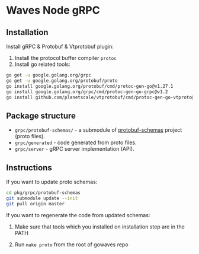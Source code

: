 # Waves Node gRPC

## Installation

Install gRPC & Protobuf & Vtprotobuf plugin:

1. Install the protocol buffer compiler `protoc`
2. Install go related tools:
```bash
go get -u google.golang.org/grpc
go get -u google.golang.org/protobuf/proto
go install google.golang.org/protobuf/cmd/protoc-gen-go@v1.27.1
go install google.golang.org/grpc/cmd/protoc-gen-go-grpc@v1.2
go install github.com/planetscale/vtprotobuf/cmd/protoc-gen-go-vtproto@v0.4.0
```

## Package structure

* `grpc/protobuf-schemas/` - a submodule of [protobuf-schemas](https://github.com/wavesplatform/protobuf-schemas)
  project (proto files).
* `grpc/generated` - code generated from proto files.
* `grpc/server` - gRPC server implementation (API).

## Instructions

If you want to update proto schemas:

```bash
cd pkg/grpc/protobuf-schemas
git submodule update --init
git pull origin master
```

If you want to regenerate the code from updated schemas:

1. Make sure that tools which you installed on installation step are in the PATH

2. Run `make proto` from the root of gowaves repo

